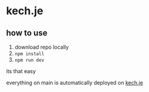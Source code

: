 # kech.je

## how to use

1. download repo locally
2. `npm install`
3. `npm run dev`

its that easy

everything on main is automatically deployed on [kech.je](https://kech.je)
